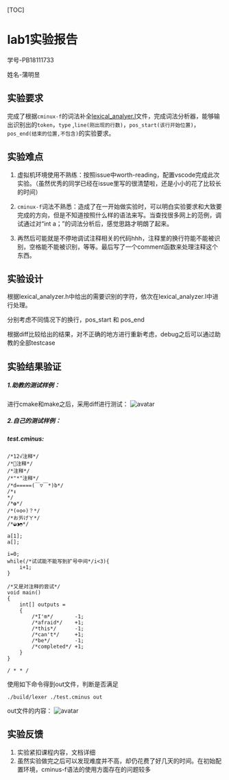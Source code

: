 [TOC]

# lab1实验报告

学号-PB18111733

姓名-蒲明昱

## 实验要求

完成了根据`cminux-f`的词法补全[lexical_analyer.l](./src/lexer/lexical_analyzer.l)文件，完成词法分析器，能够输出识别出的`token`，`type` ,`line(刚出现的行数)`，`pos_start(该行开始位置)`，`pos_end(结束的位置,不包含)`的实验要求。

## 实验难点

1. 虚拟机环境使用不熟练：按照issue中worth-reading，配置vscode完成此次实验。（虽然优秀的同学已经在issue里写的很清楚啦，还是小小的花了比较长的时间）
2. `cminux-f`词法不熟悉：造成了在一开始做实验时，可以明白实验要求和大致要完成的方向，但是不知道按照什么样的语法来写。当查找很多网上的范例，调试通过对“int a；”的词法分析后，感觉思路才明朗了起来。

3. 再然后可能就是不停地调试注释相关的代码hhh，注释里的换行符能不能被识别，空格能不能被识别，等等。最后写了一个comment函数来处理注释这个东西。

## 实验设计

根据lexical_analyzer.h中给出的需要识别的字符，依次在lexical_analyzer.l中进行处理。

分别考虑不同情况下的换行，pos_start 和 pos_end

根据diff比较给出的结果，对不正确的地方进行重新考虑，debug之后可以通过助教的全部testcase

## 实验结果验证

##### 1.助教的测试样例：

进行cmake和make之后，采用diff进行测试：
![avatar](/Reports/lab1/testcase.png)


##### 2.自己的测试样例：

##### test.cminus:

```
/*12√注释*/
/*🙂注释*/
/*注释*/
/*"*"注释*/
/*d=====(￣▽￣*)b*/
/*↕
*/
/*◍*/
/*(⊙o⊙)？*/
/*おㄞげㄚ*/
/*◒◑◓*/

a[1];
a[];

i=0;
while(/*试试能不能写到扩号中间*/i<3){
    i+1;
}

/*又是对注释的尝试*/
void main()
{
    int[] outputs =
    {
        /*I'm*/       -1;
        /*afraid*/    +1;
        /*this*/      -1;
        /*can't*/     +1;
        /*be*/        -1;
        /*completed*/ +1;
    }
}

/ * * /
```

使用如下命令得到out文件，判断是否满足

`./build/lexer ./test.cminus out`

out文件的内容：
![avatar](/Reports/lab1/out.png)

## 实验反馈

1. 实验紧扣课程内容，文档详细
2. 虽然实验做完之后可以发现难度并不高，却仍花费了好几天的时间。在初始配置环境，cminus-f语法的使用方面存在的问题较多

